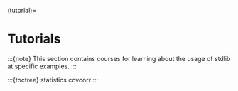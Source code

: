 (tutorial)=

# Tutorials

:::{note}
This section contains courses for learning about the usage of stdlib at specific examples.
:::

:::{toctree}
statistics
covcorr
:::

